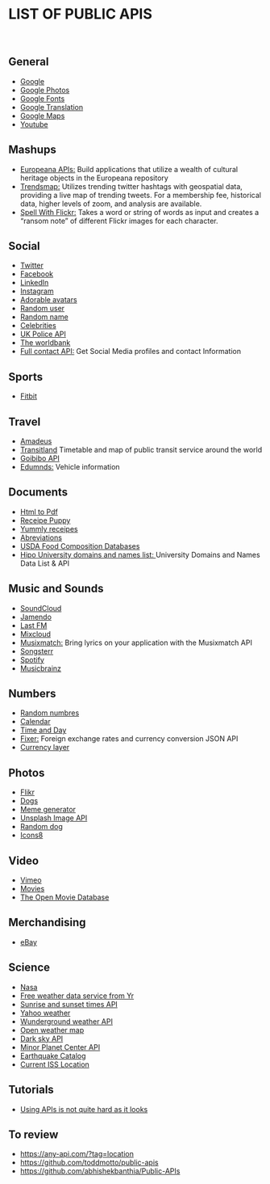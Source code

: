 # LIST OF PUBLIC APIS 

<br/>

## General
* [Google](https://developers.google.com/apis-explorer/#p/)
* [Google Photos](https://developers.google.com/photos/library/guides/overview)
* [Google Fonts](https://developers.google.com/fonts/?csw=1)
* [Google Translation](https://cloud.google.com/translate/docs/?csw=1)
* [Google Maps](https://developers.google.com/maps/documentation/geocoding/start?csw=1)
* [Youtube](https://developers.google.com/youtube/?csw=1#data_api)

## Mashups
* [Europeana APIs:](https://pro.europeana.eu/what-we-do/creative-industries) Build applications that utilize a wealth of cultural heritage objects in the Europeana repository 
* [Trendsmap:](https://www.trendsmap.com/) Utilizes trending twitter hashtags with geospatial data, providing a live map of trending tweets. For a membership fee, historical data, higher levels of zoom, and analysis are available.
* [Spell With Flickr:](http://metaatem.net/words/) Takes a word or string of words as input and creates a “ransom note” of different Flickr images for each character.


## Social
* [Twitter](https://developer.twitter.com/)
* [Facebook](https://developers.facebook.com/)
* [LinkedIn](https://www.linkedin.com/developers/)
* [Instagram](https://www.instagram.com/developer/)
* [Adorable avatars](http://avatars.adorable.io/#what)
* [Random user](https://randomuser.me/)
* [Random name](https://github.com/thm/uinames)
* [Celebrities](https://market.mashape.com/daxeel/celebinfo/)
* [UK Police API](https://data.police.uk/docs/)
* [The worldbank](https://datahelpdesk.worldbank.org/knowledgebase/topics/125589)
* [Full contact API:](https://docs.fullcontact.com/?python#webhooks) Get Social Media profiles and contact Information

## Sports
* [Fitbit](https://dev.fitbit.com/)

## Travel
* [Amadeus](https://sandbox.amadeus.com/)
* [Transitland](https://transit.land/documentation/datastore/api-endpoints.html) Timetable and map of public transit service around the world
* [Goibibo API](https://developer.goibibo.com/docs)
* [Edumnds:](http://edmundsapi-preprod.github.io/api-documentation/overview/) Vehicle information

## Documents
* [Html to Pdf](https://pdflayer.com/)
* [Receipe Puppy](http://www.recipepuppy.com/about/api/)
* [Yummly receipes](https://developer.yummly.com/)
* [Abreviations](https://market.mashape.com/daxeel/abbreviations)
* [USDA Food Composition Databases](https://ndb.nal.usda.gov/ndb/doc/index)
* [Hipo University domains and names list: ](https://github.com/Hipo/university-domains-list) University Domains and Names Data List & API

## Music and Sounds
* [SoundCloud](https://developers.soundcloud.com/)
* [Jamendo](https://developer.jamendo.com/v3.0)
* [Last FM](https://www.last.fm/api)
* [Mixcloud](https://www.mixcloud.com/developers/)
* [Musixmatch:](https://developer.musixmatch.com/) Bring lyrics on your application with the Musixmatch API
* [Songsterr](https://www.songsterr.com/a/wa/api/)
* [Spotify](https://developer.spotify.com/documentation/web-api/)
* [Musicbrainz](https://musicbrainz.org/doc/Development/XML_Web_Service/Version_2)

## Numbers
* [Random numbres](http://numbersapi.com/#random/year)
* [Calendar](http://calapi.inadiutorium.cz/browse/general-en/2019/1)
* [Time and Day](https://www.timeanddate.com/services/api/)
* [Fixer:](https://fixer.io/) Foreign exchange rates and currency conversion JSON API
* [Currency layer](https://currencylayer.com/documentation)


## Photos
* [Flikr](https://www.flickr.com/services/api/)
* [Dogs](https://dog.ceo/dog-api/)
* [Meme generator](http://version1.api.memegenerator.net/#Images)
* [Unsplash Image API](https://unsplash.com/developers)
* [Random dog](https://random.dog)
* [Icons8](https://icons8.docs.apiary.io/#reference/0/meta)

## Video
* [Vimeo](https://developer.vimeo.com/)
* [Movies](https://www.themoviedb.org/documentation/api/discover)
* [The Open Movie Database](http://omdbapi.com/)

## Merchandising
* [eBay](https://developer.ebay.com/common/api/)

## Science
 * [Nasa](https://api.nasa.gov/index.html#getting-started)
 * [Free weather data service from Yr](https://hjelp.yr.no/hc/en-us/articles/360001940793-Free-weather-data-service-from-Yr)
 * [Sunrise and sunset times API](https://sunrise-sunset.org/api)
 * [Yahoo weather](https://developer.yahoo.com/weather/)
 * [Wunderground weather API](https://www.wunderground.com/weather/api/)
 * [Open weather map](https://openweathermap.org/api)
 * [Dark sky API](https://darksky.net/dev)
 * [Minor Planet Center API](http://www.asterank.com/mpc)
 * [Earthquake Catalog](https://earthquake.usgs.gov/fdsnws/event/1/)
 * [Current ISS Location](http://open-notify.org/Open-Notify-API/)
 
## Tutorials
* [Using APIs is not quite hard as it looks](https://gigaom.com/2010/10/29/using-apis-not-quite-as-hard-as-it-looks/)

## To review
* https://any-api.com/?tag=location 
* https://github.com/toddmotto/public-apis 
* https://github.com/abhishekbanthia/Public-APIs

